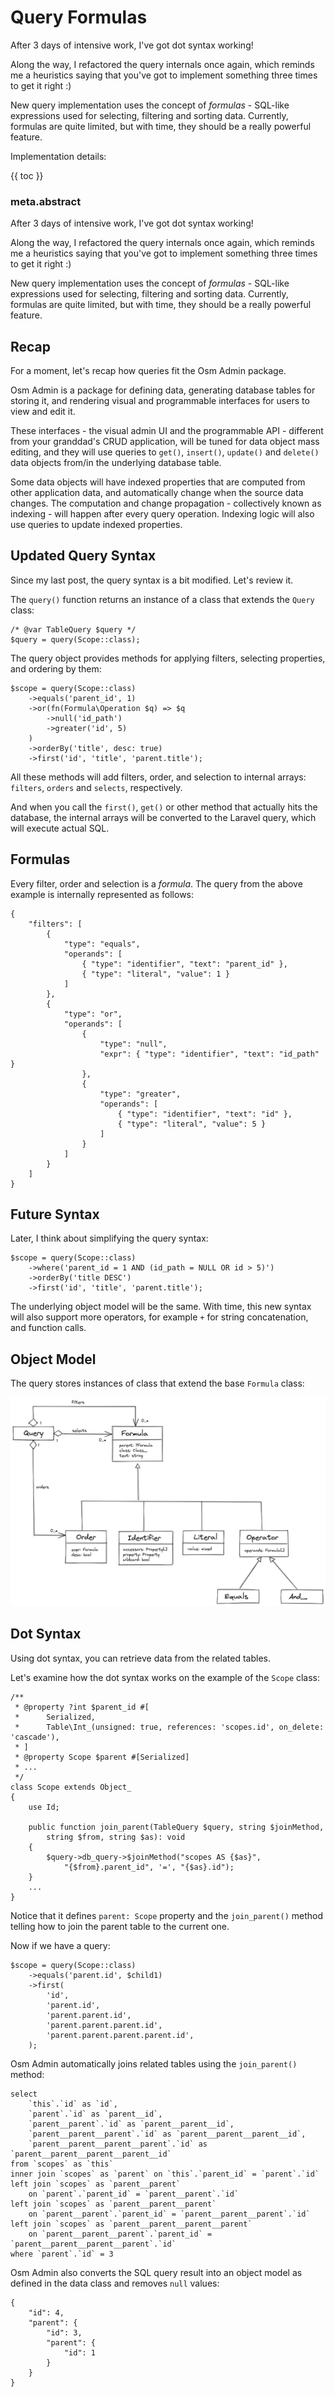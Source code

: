# Query Formulas

After 3 days of intensive work, I've got dot syntax working!

Along the way, I refactored the query internals once again, which reminds me a heuristics saying that you've got to implement something three times to get it right :)

New query implementation uses the concept of *formulas* - SQL-like expressions used for selecting, filtering and sorting data. Currently, formulas are quite limited, but with time, they should be a really powerful feature.

Implementation details:

{{ toc }}

### meta.abstract

After 3 days of intensive work, I've got dot syntax working!

Along the way, I refactored the query internals once again, which reminds me a heuristics saying that you've got to implement something three times to get it right :)

New query implementation uses the concept of *formulas* - SQL-like expressions used for selecting, filtering and sorting data. Currently, formulas are quite limited, but with time, they should be a really powerful feature.  

## Recap

For a moment, let's recap how queries fit the Osm Admin package. 

Osm Admin is a package for defining data, generating database tables for storing it, and rendering visual and programmable interfaces for users to view and edit it.

These interfaces - the visual admin UI and the programmable API - different from your granddad's CRUD application, will be tuned for data object mass editing, and they will use queries to `get()`, `insert()`, `update()` and `delete()` data objects from/in the underlying database table.   

Some data objects will have indexed properties that are computed from other application data, and automatically change when the source data changes. The computation and change propagation - collectively known as indexing - will happen after every query operation. Indexing logic will also use queries to update indexed properties.

## Updated Query Syntax

Since my last post, the query syntax is a bit modified. Let's review it.

The `query()` function returns an instance of a class that extends the `Query` class:

    /* @var TableQuery $query */
    $query = query(Scope::class);

The query object provides methods for applying filters, selecting properties, and ordering by them:

    $scope = query(Scope::class)
        ->equals('parent_id', 1)
        ->or(fn(Formula\Operation $q) => $q
            ->null('id_path')
            ->greater('id', 5)
        )
        ->orderBy('title', desc: true)
        ->first('id', 'title', 'parent.title');

All these methods will add filters, order, and selection to internal arrays: `filters`, `orders` and `selects`, respectively.

And when you call the `first()`, `get()` or other method that actually hits the database, the internal arrays will be converted to the Laravel query, which will execute actual SQL. 

## Formulas

Every filter, order and selection is a *formula*. The query from the above example is internally represented as follows:

    {
        "filters": [
            {
                "type": "equals",
                "operands": [
                    { "type": "identifier", "text": "parent_id" },
                    { "type": "literal", "value": 1 }
                ]
            },
            {
                "type": "or",
                "operands": [
                    {
                        "type": "null",
                        "expr": { "type": "identifier", "text": "id_path" }
                    },
                    {
                        "type": "greater",
                        "operands": [
                            { "type": "identifier", "text": "id" },
                            { "type": "literal", "value": 5 }
                        ]
                    }
                ]
            }
        ]   
    }  

## Future Syntax 

Later, I think about simplifying the query syntax:

    $scope = query(Scope::class)
        ->where('parent_id = 1 AND (id_path = NULL OR id > 5)')
        ->orderBy('title DESC')
        ->first('id', 'title', 'parent.title');

The underlying object model will be the same. With time, this new syntax will also support more operators, for example `+` for string concatenation, and function calls. 

## Object Model

The query stores instances of class that extend the base `Formula` class:

![Query Formulas](formulas.png) 

## Dot Syntax

Using dot syntax, you can retrieve data from the related tables. 

Let's examine how the dot syntax works on the example of the `Scope` class:

    /**
     * @property ?int $parent_id #[
     *      Serialized,
     *      Table\Int_(unsigned: true, references: 'scopes.id', on_delete: 'cascade'),
     * ]
     * @property Scope $parent #[Serialized]
     * ...
     */
    class Scope extends Object_
    {
        use Id;

        public function join_parent(TableQuery $query, string $joinMethod,
            string $from, string $as): void
        {
            $query->db_query->$joinMethod("scopes AS {$as}",
                "{$from}.parent_id", '=', "{$as}.id");
        }
        ...
    }

Notice that it defines `parent: Scope` property and the `join_parent()` method telling how to join the parent table to the current one.
 
Now if we have a query:

    $scope = query(Scope::class)
        ->equals('parent.id', $child1)
        ->first(
            'id',
            'parent.id',
            'parent.parent.id',
            'parent.parent.parent.id',
            'parent.parent.parent.parent.id',
        ); 
        
Osm Admin automatically joins related tables using the `join_parent()` method:

    select 
        `this`.`id` as `id`, 
        `parent`.`id` as `parent__id`, 
        `parent__parent`.`id` as `parent__parent__id`, 
        `parent__parent__parent`.`id` as `parent__parent__parent__id`,
        `parent__parent__parent__parent`.`id` as `parent__parent__parent__parent__id` 
    from `scopes` as `this` 
    inner join `scopes` as `parent` on `this`.`parent_id` = `parent`.`id` 
    left join `scopes` as `parent__parent` 
        on `parent`.`parent_id` = `parent__parent`.`id` 
    left join `scopes` as `parent__parent__parent` 
        on `parent__parent`.`parent_id` = `parent__parent__parent`.`id` 
    left join `scopes` as `parent__parent__parent__parent` 
        on `parent__parent__parent`.`parent_id` = `parent__parent__parent__parent`.`id` 
    where `parent`.`id` = 3
    
Osm Admin also converts the SQL query result into an object model as defined in the data class and removes `null` values:

    {
        "id": 4,
        "parent": {
            "id": 3,
            "parent": {
                "id": 1
            }
        }
    }